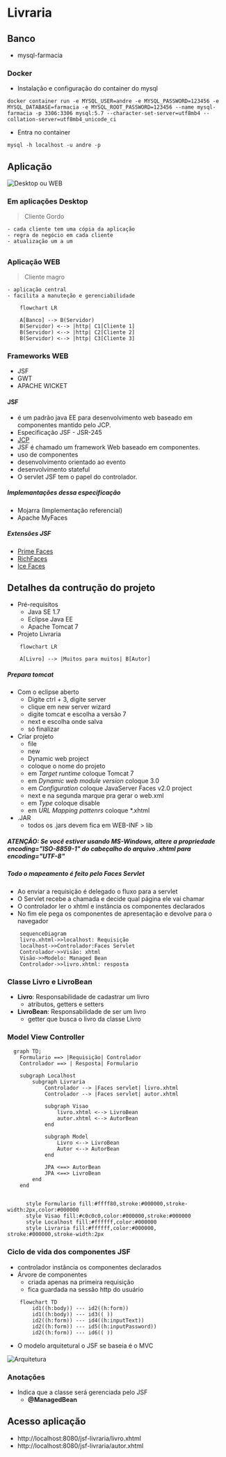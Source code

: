 # Livraria

## Banco
- mysql-farmacia

### Docker
- Instalação e configuração do container do mysql

```
docker container run -e MYSQL_USER=andre -e MYSQL_PASSWORD=123456 -e MYSQL_DATABASE=farmacia -e MYSQL_ROOT_PASSWORD=123456 --name mysql-farmacia -p 3306:3306 mysql:5.7 --character-set-server=utf8mb4 --collation-server=utf8mb4_unicode_ci
```
- Entra no container
```
mysql -h localhost -u andre -p
```

## Aplicação

![Desktop ou WEB](../img/01_desktopOrWeb.png)
### Em aplicações Desktop
> Cliente Gordo

    - cada cliente tem uma cópia da aplicação
    - regra de negócio em cada cliente
    - atualização um a um
##
### Aplicação WEB
> Cliente magro

    - aplicação central
    - facilita a manuteção e gerenciabilidade

```mermaid
    flowchart LR

    A[Banco] --> B(Servidor)
    B(Servidor) <--> |http| C1[Cliente 1]
    B(Servidor) <--> |http| C2[Cliente 2]
    B(Servidor) <--> |http| C3[Cliente 3]

```

### Frameworks WEB
- JSF
- GWT
- APACHE WICKET
#### JSF
- é um padrão java EE para desenvolvimento web baseado em componentes mantido pelo JCP.
- Especificação JSF - JSR-245
- [JCP](https://jcp.org/en/jsr/detail?id=314)
- JSF é chamado um framework Web baseado em componentes.
- uso de componentes
- desenvolvimento orientado ao evento
- desenvolvimento stateful
- O servlet JSF tem o papel do controlador.
##### Implemantações dessa especificação
- Mojarra (Implementação referencial)
- Apache MyFaces
##### Extensões JSF
- [Prime Faces](https://www.primefaces.org/showcase/index.xhtml?jfwid=acf38)
- [RichFaces](http://showcase.richfaces.org/richfaces/component-sample.jsf?demo=select)
- [Ice Faces](http://icefaces-showcase.icesoft.org/showcase.jsf)

## Detalhes da contrução do projeto
- Pré-requisitos
    - Java SE 1.7
    - Eclipse Java EE
    - Apache Tomcat 7
- Projeto Livraria

```mermaid
    flowchart LR

    A[Livro] --> |Muitos para muitos| B[Autor]

```
##### Prepara tomcat
- Com o eclipse aberto
    - Digite ctrl + 3, digite server
    - clique em new server wizard
    - digite tomcat e escolha a versão 7
    - next e escolha onde salva
    - só finalizar
- Criar projeto
    - file 
    - new
    - Dynamic web project
    - coloque o nome do projeto
    - em *Target runtime* coloque Tomcat 7
    - em *Dynamic web module version* coloque 3.0
    - em *Configuration* coloque JavaServer Faces v2.0 project
    - next e na segunda marque pra gerar o web.xml
    - em *Type* coloque disable
    - em *URL Mapping pattenrs* coloque *.xhtml
- .JAR
    - todos os .jars devem fica em WEB-INF > lib

##### ATENÇÃO: Se você estiver usando MS-Windows, altere a propriedade encoding="ISO-8859-1" do cabeçalho do arquivo .xhtml para encoding="UTF-8"

##### Todo o mapeamento é feito pelo Faces Servlet
- Ao enviar a requisição é delegado o fluxo para a servlet
- O Servlet recebe a chamada e decide qual página ele vai chamar
- O controlador ler o xhtml e instância os componentes declarados
- No fim ele pega os componentes de apresentação e devolve para o navegador

```mermaid
    sequenceDiagram
    livro.xhtml->>localhost: Requisição
    localhost->>Controlador:Faces Servlet
    Controlador->>Visão: xhtml
    Visão->>Modelo: Managed Bean
    Controlador->>livro.xhtml: resposta
```

### Classe Livro e LivroBean
- **Livro**: Responsabilidade de cadastrar um livro
    - atributos, getters e setters
- **LivroBean**: Responsabilidade de ser um livro
    - getter que busca o livro da classe Livro

### Model View Controller

```mermaid
  graph TD;
    Formulario ==> |Requisição| Controlador
    Controlador ==> | Resposta| Formulario

    subgraph Localhost
        subgraph Livraria
            Controlador --> |Faces servlet| livro.xhtml
            Controlador --> |Faces servlet| autor.xhtml

            subgraph Visao
                livro.xhtml <--> LivroBean
                autor.xhtml <--> AutorBean
            end

            subgraph Model
                Livro <--> LivroBean
                Autor <--> AutorBean
            end

            JPA <==> AutorBean
            JPA <==> LivroBean
        end
    end


      style Formulario fill:#ffff80,stroke:#000000,stroke-width:2px,color:#000000
      style Visao fill:#c0c0c0,color:#000000,stroke:#000000
      style Localhost fill:#ffffff,color:#000000
      style Livraria fill:#ffffff,color:#000000, stroke:#000000,stroke-width:2px
```
### Ciclo de vida dos componentes JSF
- controlador instância os componentes declarados
- Árvore de componentes
    - criada apenas na primeira requisição
    - fica guardada na sessão http do usuário


```mermaid
    flowchart TD
        id1((h:body)) --- id2((h:form))
        id1((h:body)) --- id3(( ))
        id2((h:form)) --- id4((h:inputText))
        id2((h:form)) --- id5((h:inputPassword))
        id2((h:form)) --- id6(( ))
```

- O modelo arquitetural o JSF se baseia é o MVC

![Arquitetura](../img/02_arquitetura.png)

### Anotações
- Indica que a classe será gerenciada pelo JSF
    - **@ManagedBean**
## Acesso aplicação
- http://localhost:8080/jsf-livraria/livro.xhtml
- http://localhost:8080/jsf-livraria/autor.xhtml